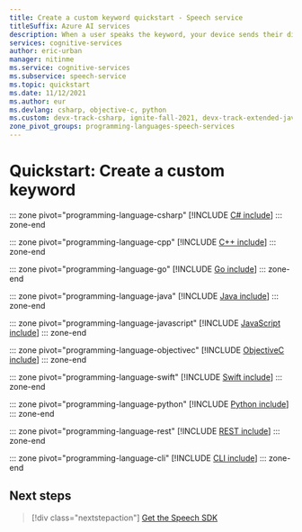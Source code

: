 ```yaml
---
title: Create a custom keyword quickstart - Speech service
titleSuffix: Azure AI services
description: When a user speaks the keyword, your device sends their dictation to the cloud, until the user stops speaking. Customizing your keyword is an effective way to differentiate your device and strengthen your branding.
services: cognitive-services
author: eric-urban
manager: nitinme
ms.service: cognitive-services
ms.subservice: speech-service
ms.topic: quickstart
ms.date: 11/12/2021
ms.author: eur
ms.devlang: csharp, objective-c, python
ms.custom: devx-track-csharp, ignite-fall-2021, devx-track-extended-java, devx-track-go, devx-track-js, devx-track-python
zone_pivot_groups: programming-languages-speech-services
---
```


# Quickstart: Create a custom keyword

::: zone pivot="programming-language-csharp"
[!INCLUDE [C# include](includes/quickstarts/keyword-recognition/csharp.md)]
::: zone-end

::: zone pivot="programming-language-cpp"
[!INCLUDE [C++ include](includes/quickstarts/keyword-recognition/cpp.md)]
::: zone-end

::: zone pivot="programming-language-go"
[!INCLUDE [Go include](includes/quickstarts/keyword-recognition/go.md)]
::: zone-end

::: zone pivot="programming-language-java"
[!INCLUDE [Java include](includes/quickstarts/keyword-recognition/java.md)]
::: zone-end

::: zone pivot="programming-language-javascript"
[!INCLUDE [JavaScript include](includes/quickstarts/keyword-recognition/javascript.md)]
::: zone-end

::: zone pivot="programming-language-objectivec"
[!INCLUDE [ObjectiveC include](includes/quickstarts/keyword-recognition/objectivec.md)]
::: zone-end

::: zone pivot="programming-language-swift"
[!INCLUDE [Swift include](includes/quickstarts/keyword-recognition/swift.md)]
::: zone-end

::: zone pivot="programming-language-python"
[!INCLUDE [Python include](./includes/quickstarts/keyword-recognition/python.md)]
::: zone-end

::: zone pivot="programming-language-rest"
[!INCLUDE [REST include](includes/quickstarts/keyword-recognition/rest.md)]
::: zone-end

::: zone pivot="programming-language-cli"
[!INCLUDE [CLI include](includes/quickstarts/keyword-recognition/cli.md)]
::: zone-end

## Next steps

> [!div class="nextstepaction"]
> [Get the Speech SDK](speech-sdk.md)

